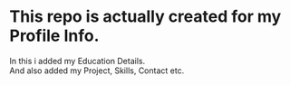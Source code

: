 # This repo is actually created for my Profile Info.
In this i added my Education Details.<br>
And also added my Project, Skills, Contact etc.

